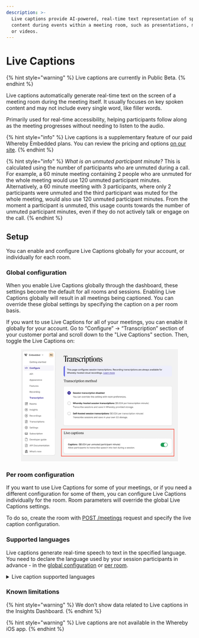 ```yaml
---
description: >-
  Live captions provide AI-powered, real-time text representation of spoken
  content during events within a meeting room, such as presentations, meetings,
  or videos.
---
```


# Live Captions

{% hint style="warning" %}
Live captions are currently in Public Beta.
{% endhint %}

Live captions automatically generate real-time text on the screen of a meeting room during the meeting itself. It usually focuses on key spoken content and may not include every single word, like filler words.&#x20;

Primarily used for real-time accessibility, helping participants follow along as the meeting progresses without needing to listen to the audio.

{% hint style="info" %}
Live captions is a supplementary feature of our paid Whereby Embedded plans. You can review the pricing and options [on our site](https://whereby.com/information/embedded/pricing/).
{% endhint %}

{% hint style="info" %}
_What is an unmuted participant minute?_ This is calculated using the number of participants who are unmuted during a call. For example, a 60 minute meeting containing 2 people who are unmuted for the whole meeting would use 120 unmuted participant minutes. Alternatively, a 60 minute meeting with 3 participants, where only 2 participants were unmuted and the third participant was muted for the whole meeting, would also use 120 unmuted participant minutes. From the moment a participant is unmuted, this usage counts towards the number of unmuted participant minutes, even if they do not actively talk or engage on the call.
{% endhint %}

## Setup <a href="#setup" id="setup"></a>

You can enable and configure Live Captions globally for your account, or individually for each room.&#x20;

### Global configuration <a href="#global-configuration" id="global-configuration"></a>

When you enable Live Captions globally through the dashboard, these settings become the default for all rooms and sessions. Enabling Live Captions globally will result in all meetings being captioned. You can override these global settings by specifying the caption on a per room basis.

If you want to use Live Captions for all of your meetings, you can enable it globally for your account. Go to “Configure” → “Transcription” section of your customer portal and scroll down to the "Live Captions" section. Then, toggle the Live Captions on:

<figure><img src="../.gitbook/assets/image (20).png" alt=""><figcaption></figcaption></figure>

### Per room configuration <a href="#per-room-configuration" id="per-room-configuration"></a>

If you want to use Live Captions for some of your meetings, or if you need a different configuration for some of them, you can configure Live Captions individually for the room. Room parameters will override the global Live Captions settings.

To do so, create the room with [POST /meetings](https://docs.whereby.com/reference/whereby-rest-api-reference/meetings) request and specify the live caption configuration.&#x20;

### Supported languages

Live captions generate real-time speech to text in the specified language. You need to declare the language used by your session participants in advance - in the [global configuration](live-captions.md#global-configuration) or [per room](live-captions.md#per-room-configuration).&#x20;

<details>

<summary>Live caption supported languages</summary>

* Catalan (ca)&#x20;
* Chinese (Mandarin, Simplified) (zh)
* Chinese (Mandarin, Traditional) (zh-TW)
* Czech (cs)
* Danish (da)
* Dutch (nl)
* English (en)
* English - United Kingdom (en-GB)
* Finnish (fi)&#x20;
* French (fr)
* German (de)
* German - Switzerland (de-CH)&#x20;
* Greek (el)
* Hindi (hi)
* Indonesian (id)&#x20;
* Italian (it)&#x20;
* Japanese (ja)&#x20;
* Korean (ko)&#x20;
* Latvian (lv)
* Malay (ms)
* Norwegian (no)
* Polish (pl)
* Portuguese (pt)&#x20;
* Brazilian Portuguese (pt-BR)&#x20;
* Romanian (ro)&#x20;
* Russian (ru)&#x20;
* Slovak (sk)&#x20;
* Spanish (es)&#x20;
* Swedish (sv)&#x20;
* Thai (th)&#x20;
* Turkish (tr)&#x20;
* Ukrainian (uk)&#x20;
* Vietnamese (vi)

</details>

### Known limitations

{% hint style="warning" %}
We don’t show data related to Live captions in the Insights Dashboard.
{% endhint %}

{% hint style="warning" %}
Live captions are not available in the Whereby iOS app.&#x20;
{% endhint %}
